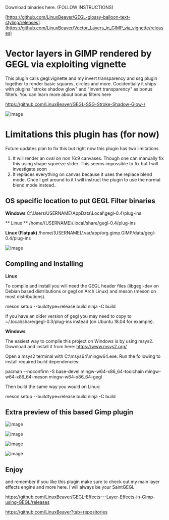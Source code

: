 Download binaries here. (FOLLOW INSTRUCTIONS)

[https://github.com/LinuxBeaver/GEGL-glossy-balloon-text-styling/releases](https://github.com/LinuxBeaver/Vector_Layers_in_GIMP_via_vignette/releases)

# Vector layers in GIMP rendered by GEGL via exploiting vignette
This plugin calls gegl:vignette and my invert transparency and ssg plugin together to render basic squares, circles and more. Cocidentially it ships with plugins "stroke shadow glow" and "invert transparency" as bonus filters. You can learn more about bonus filters here

https://github.com/LinuxBeaver/GEGL-SSG-Stroke-Shadow-Glow-/

![image](https://github.com/LinuxBeaver/Vector_Layers_in_GIMP_via_vignette/assets/78667207/52676d65-8f4d-48e3-9d9c-186b7af94813)

# Limitations this plugin has (for now)

Future updates plan to fix this but right now this plugin has two limitations

1. It will render an oval on non 16:9 canvases. Though one can manually fix this using shape squeeze slider. This seems impossible to fix but I will investigate soon
2. It replaces everything on canvas because it uses the replace blend mode. Once I get around to it I will instruct the plugin to use the normal blend mode instead..

## OS specific location to put GEGL Filter binaries 

**Windows**
C:\Users\USERNAME\AppData\Local\gegl-0.4\plug-ins
 
** Linux **
 /home/(USERNAME)/.local/share/gegl-0.4/plug-ins
 
 **Linux (Flatpak)**
 /home/(USERNAME)/.var/app/org.gimp.GIMP/data/gegl-0.4/plug-ins

![image](https://github.com/LinuxBeaver/GEGL-glossy-balloon-text-styling/assets/78667207/f15fb5eb-c8d7-4c08-bbac-97048864e657)


## Compiling and Installing
**Linux**

To compile and install you will need the GEGL header files (libgegl-dev on Debian based distributions or gegl on Arch Linux) and meson (meson on most distributions).

meson setup --buildtype=release build
ninja -C build


If you have an older version of gegl you may need to copy to ~/.local/share/gegl-0.3/plug-ins instead (on Ubuntu 18.04 for example).

**Windows**

The easiest way to compile this project on Windows is by using msys2. Download and install it from here: https://www.msys2.org/

Open a msys2 terminal with C:\msys64\mingw64.exe. Run the following to install required build dependencies:

pacman --noconfirm -S base-devel mingw-w64-x86_64-toolchain mingw-w64-x86_64-meson mingw-w64-x86_64-gegl

Then build the same way you would on Linux:

meson setup --buildtype=release build
ninja -C build

## Extra preview of this based Gimp plugin

![image](https://github.com/LinuxBeaver/Vector_Layers_in_GIMP_via_vignette/assets/78667207/7e7c497b-953c-4824-b035-4d73fb87e38b)

![image](https://github.com/LinuxBeaver/Vector_Layers_in_GIMP_via_vignette/assets/78667207/c18535ff-a086-410a-81f4-4b0ce30725e9)

![image](https://github.com/LinuxBeaver/Vector_Layers_in_GIMP_via_vignette/assets/78667207/3904d200-1bf8-415a-963e-8aa5f4fba571)

![image](https://github.com/LinuxBeaver/Vector_Layers_in_GIMP_via_vignette/assets/78667207/7899e55b-497d-464b-a1e7-db04d64071d3)



## Enjoy
and remember if you like this plugin make sure to check out my main layer effects engine and more here. I will always be your SaintGEGL

https://github.com/LinuxBeaver/GEGL-Effects---Layer-Effects-in-Gimp-using-GEGL/releases

https://github.com/LinuxBeaver?tab=repositories
